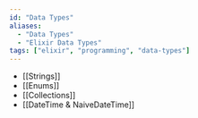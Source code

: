 ```yaml
---
id: "Data Types"
aliases:
  - "Data Types"
  - "Elixir Data Types"
tags: ["elixir", "programming", "data-types"]
---
```

- [[Strings]]
- [[Enums]]
- [[Collections]]
- [[DateTime & NaiveDateTime]]